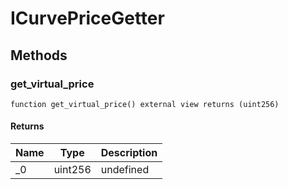 # ICurvePriceGetter









## Methods

### get_virtual_price

```solidity
function get_virtual_price() external view returns (uint256)
```






#### Returns

| Name | Type | Description |
|---|---|---|
| _0 | uint256 | undefined




